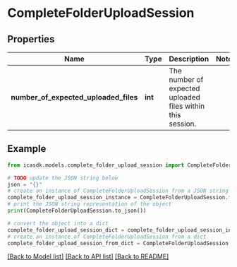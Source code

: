 # CompleteFolderUploadSession


## Properties

Name | Type | Description | Notes
------------ | ------------- | ------------- | -------------
**number_of_expected_uploaded_files** | **int** | The number of expected uploaded files within this session. | 

## Example

```python
from icasdk.models.complete_folder_upload_session import CompleteFolderUploadSession

# TODO update the JSON string below
json = "{}"
# create an instance of CompleteFolderUploadSession from a JSON string
complete_folder_upload_session_instance = CompleteFolderUploadSession.from_json(json)
# print the JSON string representation of the object
print(CompleteFolderUploadSession.to_json())

# convert the object into a dict
complete_folder_upload_session_dict = complete_folder_upload_session_instance.to_dict()
# create an instance of CompleteFolderUploadSession from a dict
complete_folder_upload_session_from_dict = CompleteFolderUploadSession.from_dict(complete_folder_upload_session_dict)
```
[[Back to Model list]](../README.md#documentation-for-models) [[Back to API list]](../README.md#documentation-for-api-endpoints) [[Back to README]](../README.md)


